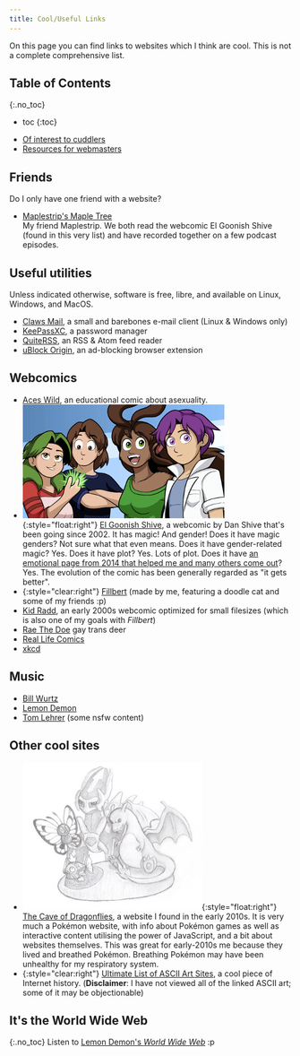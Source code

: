 ```yaml
---
title: Cool/Useful Links
---
```


On this page you can find links to websites which I think are cool. This is not a complete comprehensive list.

## Table of Contents
{:.no_toc}

* toc
{:toc}
- [Of interest to cuddlers](/cuddle#cuddly-links)
- [Resources for webmasters](/webmastery#external-resources)

## Friends
Do I only have one friend with a website?
- [Maplestrip's Maple Tree](http://maplestrip.space)  
My friend Maplestrip. We both read the webcomic El Goonish Shive (found in this very list) and have recorded together on a few podcast episodes.

## Useful utilities
Unless indicated otherwise, software is free, libre, and available on Linux, Windows, and MacOS.

- [Claws Mail](https://www.claws-mail.org/), a small and barebones e-mail client (Linux & Windows only)
- [KeePassXC](https://keepassxc.org/), a password manager
- [QuiteRSS](https://quiterss.org/), an RSS & Atom feed reader
- [uBlock Origin](https://github.com/gorhill/uBlock#ublock-origin), an ad-blocking browser extension

## Webcomics
- [Aces Wild](https://www.webtoons.com/en/challenge/aces-wild/list?title_no=689025), an educational comic about asexuality.
- ![](/assets/elgoonishshive-banner.png){:style="float:right"}
[El Goonish Shive](https://egscomics.com),
a webcomic by Dan Shive that's been going since 2002. It has magic! And gender! Does it have magic genders? Not sure what that even means. Does it have gender-related magic? Yes. Does it have plot? Yes. Lots of plot. Does it have [an emotional page from 2014 that helped me and many others come out](https://www.egscomics.com/comic/2014-07-01)? Yes. The evolution of the comic has been generally regarded as "it gets better".
- {:style="clear:right"}
  [Fillbert](https://mincerafter42.github.io/fillbert) (made by me, featuring a doodle cat and some of my friends :p)
- [Kid Radd](https://www.bgreco.net/kidradd.htm), an early 2000s webcomic optimized for small filesizes (which is also one of my goals with <i>Fillbert</i>)
- [Rae The Doe](https://raethedoe.tumblr.com) gay trans deer
- [Real Life Comics](https://reallifecomics.com/)
- [xkcd](https://xkcd.com)

## Music
- [Bill Wurtz](https://billwurtz.com)
- [Lemon Demon](http://lemondemon.com)
- [Tom Lehrer](https://tomlehrersongs.com) (some nsfw content)

## Other cool sites
- ![](/assets/caveofdragonflies-banner.jpg){:style="float:right"}
[The Cave of Dragonflies](https://dragonflycave.com),
a website I found in the early 2010s. It is very much a Pokémon website, with info about Pokémon games as well as interactive content utilising the power of JavaScript, and a bit about websites themselves. This was great for early-2010s me because they lived and breathed Pokémon. Breathing Pokémon may have been unhealthy for my respiratory system.
- {:style="clear:right"} [Ultimate List of ASCII Art Sites](https://web.archive.org/web/20010406061744if_/http://www.geocities.com:80/SoHo/2695/links.htm), a cool piece of Internet history. (**Disclaimer**: I have not viewed all of the linked ASCII art; some of it may be objectionable)

## It's the World Wide Web
{:.no_toc}
Listen to <a href="http://lemondemon.com/downloads/MC%20Webmasta%20-%20World%20Wide%20Web.mp3" target="_blank">Lemon Demon's <i>World Wide Web</i></a> :p

